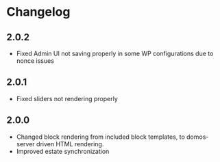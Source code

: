 # Changelog

## 2.0.2
- Fixed Admin UI not saving properly in some WP configurations due to nonce issues

## 2.0.1
- Fixed sliders not rendering properly

## 2.0.0
- Changed block rendering from included block templates, to domos-server driven HTML rendering.
- Improved estate synchronization
